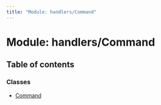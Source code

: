 ```yaml
---
title: "Module: handlers/Command"
---
```


# Module: handlers/Command

## Table of contents

### Classes

- [Command](../classes/handlers_command.command.md)
